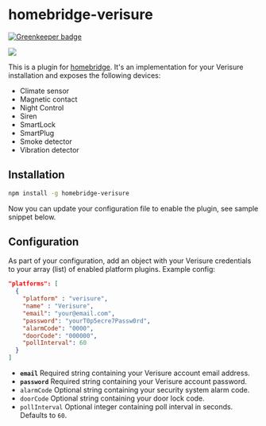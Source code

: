 # homebridge-verisure

[![Greenkeeper badge](https://badges.greenkeeper.io/ptz0n/homebridge-verisure.svg)](https://greenkeeper.io/)

[![](https://travis-ci.org/ptz0n/homebridge-verisure.svg?branch=master)](https://travis-ci.org/ptz0n/homebridge-verisure)

This is a plugin for [homebridge](https://github.com/nfarina/homebridge). It's
an implementation for your Verisure installation and exposes the following devices:

- Climate sensor
- Magnetic contact
- Night Control
- Siren
- SmartLock
- SmartPlug
- Smoke detector
- Vibration detector

## Installation

```bash
npm install -g homebridge-verisure
```

Now you can update your configuration file to enable the plugin, see sample
snippet below.

## Configuration

As part of your configuration, add an object with your Verisure credentials to
your array (list) of enabled platform plugins. Example config:

```json
"platforms": [
  {
    "platform" : "verisure",
    "name" : "Verisure",
    "email": "your@email.com",
    "password": "yourT0p5ecre7Passw0rd",
    "alarmCode": "0000",
    "doorCode": "000000",
    "pollInterval": 60
  }
]
```

* __`email`__ Required string containing your Verisure account email address.
* __`password`__ Required string containing your Verisure account password.
* `alarmCode` Optional string containing your security system alarm code.
* `doorCode` Optional string containing your door lock code.
* `pollInterval` Optional integer containing poll interval in seconds. Defaults to `60`.
